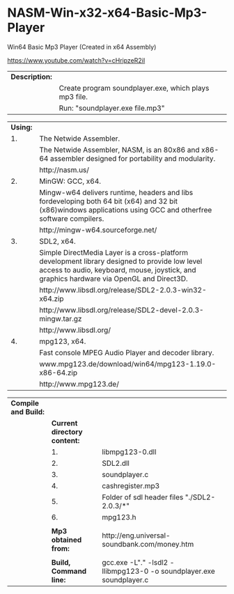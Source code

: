 NASM-Win-x32-x64-Basic-Mp3-Player
=================================

Win64 Basic Mp3 Player (Created in x64 Assembly)

https://www.youtube.com/watch?v=cHripzeR2iI

<table>
<tr><td><b>Description:</b></td><td></td></tr>
<tr><td></td><td>Create program soundplayer.exe, which plays mp3 file.</td></tr>
<tr><td></td><td>Run: "soundplayer.exe file.mp3"</td></tr>
</table>

<table>
<tr><td><b>Using:</b></td><td></td></tr>

<tr><td>1.</td><td>The Netwide Assembler.</td></tr>
<tr><td></td><td>The Netwide Assembler, NASM, is an 80x86 and x86-64 assembler designed for portability and modularity.</td></tr>
<tr><td></td><td>http://nasm.us/</td></tr>

<tr><td>2.</td><td>MinGW: GCC, x64.</td></tr>
<tr><td></td><td>Mingw-w64 delivers runtime, headers and libs fordeveloping both 64 bit (x64) and 32 bit (x86)windows applications using GCC and otherfree software compilers.
</td></tr>
<tr><td></td><td>http://mingw-w64.sourceforge.net/</td></tr>

<tr><td>3.</td><td>SDL2, x64.</td></tr>
<tr><td></td><td>Simple DirectMedia Layer is a cross-platform development library designed to provide low level access to audio, keyboard, mouse, joystick, and graphics hardware via OpenGL and Direct3D.
</td></tr>
<tr><td></td><td>http://www.libsdl.org/release/SDL2-2.0.3-win32-x64.zip</td></tr>
<tr><td></td><td>http://www.libsdl.org/release/SDL2-devel-2.0.3-mingw.tar.gz</td></tr>
<tr><td></td><td>http://www.libsdl.org/</td></tr>
<tr><td>4.</td><td>mpg123, x64.</td></tr>
<tr><td></td><td>Fast console MPEG Audio Player and decoder library.</td></tr>
<tr><td></td><td>www.mpg123.de/download/win64/mpg123-1.19.0-x86-64.zip</td></tr>
<tr><td></td><td>http://www.mpg123.de/</td></tr>
</table>

<table>
<tr><td><b>Compile and Build:</b></td><td></td><td></td><td></td></tr>
<tr><td></td><td><b>Current directory content:</b></td><td></td></tr>
<tr><td></td><td>1.</td><td>libmpg123-0.dll</td></tr>
<tr><td></td><td>2.</td><td>SDL2.dll</td></tr>
<tr><td></td><td>3.</td><td>soundplayer.c</td></tr>
<tr><td></td><td>4.</td><td>cashregister.mp3</td></tr>
<tr><td></td><td>5.</td><td>Folder of sdl header files "./SDL2-2.0.3/*"</td></tr>
<tr><td></td><td>6.</td><td>mpg123.h</td></tr>
<tr><td></td><td></td><td></td></tr>
<tr><td></td><td><b>Mp3 obtained from:</b></td><td>http://eng.universal-soundbank.com/money.htm</td></tr>
<tr><td></td><td></td><td></td></tr>
<tr><td></td><td><b>Build, Command line:</b></td><td>gcc.exe -L"." -lsdl2 -llibmpg123-0 -o soundplayer.exe soundplayer.c</td></tr>
</table>
